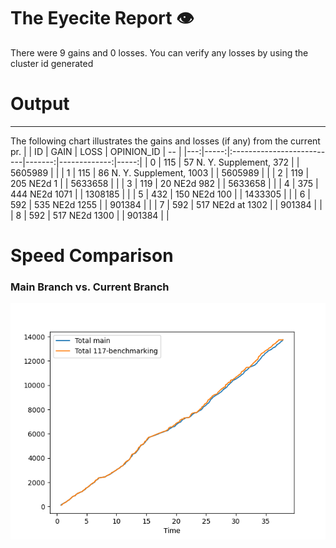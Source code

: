 # The Eyecite Report :eye:
There were 9 gains and 0 losses.
You can verify any losses by using the cluster id generated
# Output
---------

The following chart illustrates the gains and losses (if any) from the current pr.
|    |   ID | GAIN                      |   LOSS |   OPINION_ID |   -- |
|---:|-----:|:--------------------------|-------:|-------------:|-----:|
|  0 |  115 | 57 N. Y. Supplement, 372  |        |      5605989 |      |
|  1 |  115 | 86 N. Y. Supplement, 1003 |        |      5605989 |      |
|  2 |  119 | 205 NE2d 1                |        |      5633658 |      |
|  3 |  119 | 20 NE2d 982               |        |      5633658 |      |
|  4 |  375 | 444 NE2d 1071             |        |      1308185 |      |
|  5 |  432 | 150 NE2d 100              |        |      1433305 |      |
|  6 |  592 | 535 NE2d 1255             |        |       901384 |      |
|  7 |  592 | 517 NE2d at 1302          |        |       901384 |      |
|  8 |  592 | 517 NE2d 1300             |        |       901384 |      |

# Speed Comparison
### Main Branch vs. Current Branch
![image](https://github.com/flooie/pingme/blob/artifacts/benchmark/pr11-time-comparison.png?raw=true)
